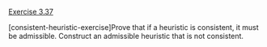 [Exercise 3.37](ex_37/)

\[consistent-heuristic-exercise\]Prove that if a heuristic is
consistent, it must be admissible. Construct an admissible heuristic
that is not consistent.
